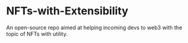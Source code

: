 # NFTs-with-Extensibility
An open-source repo aimed at helping incoming devs to web3 with the topic of NFTs with utility.
